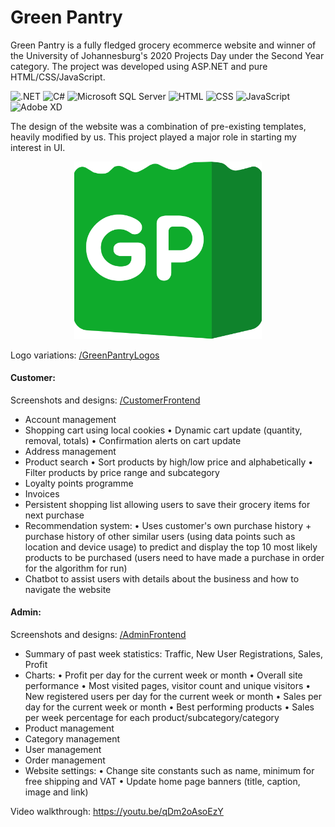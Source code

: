 # Green Pantry

Green Pantry is a fully fledged grocery ecommerce website and winner of the University of Johannesburg's 2020 Projects Day under the Second Year category. The project was developed using ASP.NET and pure HTML/CSS/JavaScript.

![.NET](https://img.shields.io/badge/.NET-512BD4.svg?style=for-the-badge&logo=dotnet&logoColor=white)
![C#](https://img.shields.io/badge/C%20Sharp-239120.svg?style=for-the-badge&logo=C-Sharp&logoColor=white)
![Microsoft SQL Server](https://img.shields.io/badge/Microsoft%20SQL%20Server-CC2927.svg?style=for-the-badge&logo=Microsoft-SQL-Server&logoColor=white)
![HTML](https://img.shields.io/badge/HTML5-E34F26.svg?style=for-the-badge&logo=HTML5&logoColor=white)
![CSS](https://img.shields.io/badge/CSS3-1572B6.svg?style=for-the-badge&logo=CSS3&logoColor=white)
![JavaScript](https://img.shields.io/badge/JavaScript-F7DF1E.svg?style=for-the-badge&logo=JavaScript&logoColor=black)
![Adobe XD](https://img.shields.io/badge/Adobe%20XD-FF61F6.svg?style=for-the-badge&logo=Adobe-XD&logoColor=white)

The design of the website was a combination of pre-existing templates, heavily modified by us. This project played a major role in starting my interest in UI.
<p align="center">
      <img width="300" src="/GreenPantry/Logos/GP_Logo.png">
</p>

Logo variations: [/GreenPantryLogos](/GreenPantry/Logos)

#### Customer:

Screenshots and designs: [/CustomerFrontend](/GreenPantry/CustomerFrontend)


- Account management
- Shopping cart using local cookies
      • Dynamic cart update (quantity, removal, totals)
      • Confirmation alerts on cart update
- Address management
- Product search
     • Sort products by high/low price and alphabetically
     • Filter products by price range and subcategory
- Loyalty points programme
- Invoices
- Persistent shopping list allowing users to save their grocery items for next purchase
- Recommendation system:
      • Uses customer's own purchase history + purchase history of other similar users (using data points such as location and device usage) to predict and display the top 10 most likely products to be purchased (users need to have made a purchase in order for the algorithm for run)
- Chatbot to assist users with details about the business and how to navigate the website

#### Admin:

Screenshots and designs: [/AdminFrontend](/GreenPantry/AdminFrontend)

- Summary of past week statistics: Traffic, New User Registrations, Sales, Profit
- Charts: 
      • Profit per day for the current week or month
      • Overall site performance
      • Most visited pages, visitor count and unique visitors
      • New registered users per day for the current week or month
      • Sales per day for the current week or month
      • Best performing products
      • Sales per week percentage for each product/subcategory/category
- Product management
- Category management
- User management
- Order management
- Website settings: 
      • Change site constants such as name, minimum for free shipping and VAT
      • Update home page banners (title, caption, image and link)

Video walkthrough: https://youtu.be/qDm2oAsoEzY

